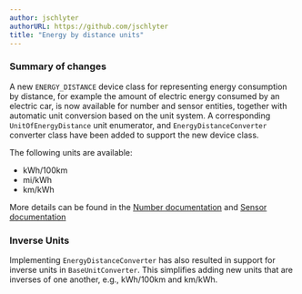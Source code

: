 ```yaml
---
author: jschlyter
authorURL: https://github.com/jschlyter
title: "Energy by distance units"
---
```


### Summary of changes

A new `ENERGY_DISTANCE` device class for representing energy consumption by distance, for example the amount of electric energy consumed by an electric car, is now available for number and sensor entities, together with automatic unit conversion based on the unit system. A corresponding `UnitOfEnergyDistance` unit enumerator, and `EnergyDistanceConverter` converter class have been added to support the new device class.

The following units are available:

- kWh/100km
- mi/kWh
- km/kWh

More details can be found in the [Number documentation](/docs/core/entity/number#available-device-classes) and [Sensor documentation](/docs/core/entity/sensor#available-device-classes)


### Inverse Units

Implementing `EnergyDistanceConverter` has also resulted in support for inverse units in `BaseUnitConverter`. This simplifies adding new units that are inverses of one another, e.g., kWh/100km and km/kWh.
